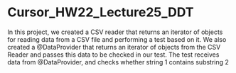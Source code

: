 # Cursor_HW22_Lecture25_DDT

In this project, we created a CSV reader that returns an iterator of objects for reading data from a CSV file and performing a test based on it.
We also created a @DataProvider that returns an iterator of objects from the CSV Reader and passes this data to be checked in our test.
The test receives data from @DataProvider, and checks whether string 1 contains substring 2
